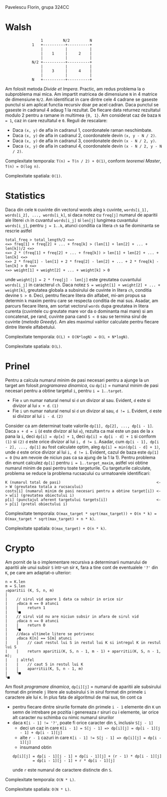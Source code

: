 Pavelescu Florin, grupa 324CC

# Walsh
```
                1         N/2         N
            1   +----------+----------+
                |          |          |
                |    1     |     2    |
                |          |          |
            N/2 +----------+----------+
                |          |          |
                |    3     |     4    |
                |          |          |
            N   +----------+----------+
```

Am folosit metoda *Divide et Impera*. Practic, am redus problema la o subproblema mai mica.
Am impartit matricea de dimensiune `N` in 4 matrice de dimensiune `N/2`.
Am identificat in care dintre cele 4 cadrane se gaseste punctul si am aplicat 
functia recursiv doar pe acel cadran. Daca punctul se gaseste in cadranul 4 adaug 1 la rezultat. 
De fiecare data returnez rezultatul modulo 2 pentru a ramane in multimea `{0, 1}`.
Am considerat caz de baza `N = 1`, caz in care rezultatul e `0`.
Reguli de rescalare:
- Daca `(x, y)` de afla in cadranul 1, coordonatele raman neschimbate.
- Daca `(x, y)` de afla in cadranul 2, coordonatele devin `(x, y - N / 2)`.
- Daca `(x, y)` de afla in cadranul 3, coordonatele devin `(x - N / 2, y)`.
- Daca `(x, y)` de afla in cadranul 4, coordonatele devin `(x - N / 2, y - N / 2)`.

Complexitate temporala: `T(n) = T(n / 2) + O(1)`, conform *teoremei Master*, `T(n) = O(log n)`.

Complexitate spatiala: `O(1)`.

# Statistics
Daca din cele `N` cuvinte din vectorul words aleg `k` cuvinte, `words[i_1], words[i_2], ..., words[i_k]`,
si daca notez cu `freq[j]` numarul de aparitii ale literei `ch` in cuvantul
`words[i_j]` si `len[j]` lungimea cuvantului `words[i_j]`, pentru `j = 1..k`, atunci conditia
ca litera `ch` sa fie dominanta se rescrie astfel 
```
total_freq > total_length/2 <=>
<=> freq[1] + freq[2] + ... + freq[k] > (len[1] + len[2] + ... + len[k])/2 <=>
<=> 2 * (freq[1] + freq[2] + ... + freq[k]) > len[1] + len[2] + ... + len[k] <=>
<=> 2 * freq[1] - len[1] + 2 * freq[2] - len[2] + ... + 2 * freq[k] - len[k] > 0 <=>
<=> weight[1] + weight[2] + ... + weight[k] > 0
```
unde `weight[j] = 2 * freq[j] - len[j]` este greutatea cuvantului `words[i_j]` in caracterul `ch`. 
Daca notez `S = weight[1] + weight[2] + ... + weight[k]`, greutatea globala a subsirului
de cuvinte in litera `ch`, conditia devine `S > 0`.
Deci, pentru fiecare litera din alfabet, mi-am propus sa determin `k` maxim pentru care
se respecta conditia de mai sus. Asadar, am parcurs fiecare litera, am sortat vectorul `words`
dupa greutatea in litera curenta (cuvintele cu greutate mare vor da o dominanta mai mare) si
am concatenat, pe rand, cuvinte pana cand `S < 0` sau se termina sirul de cuvinte (*metoda Greedy*).
Am ales maximul valrilor calculate pentru fiecare dintre literele alfabetului.

Complexitate temporala: `O(L) + O(N*logN) = O(L + N*logN)`.

Complexitate spatiala: `O(L)`.

# Prinel
Pentru a calcula numarul minim de pasi necesari pentru a ajunge la un target am folosit 
*programarea dinamica*, cu `dp[i]` = numarul minim de pasi necesari pentru a obtine 
targetul `i`, pentru `i = 1..target`.
- Fie `x` un numar natural nenul si `d` un divizor al sau. Evident, `d` este si divizor al lui `x + d`. `(1)`
- Fie `i` un numar natural nenul si `d` un divizor al sau, `d != i`. Evident, `d` este si divizor al lui `i - d`. `(2)`

Consider ca am determinat toate valorile `dp[1], dp[2], ..., dp[i - 1]`. Daca `x + d = i` 
(`d` este divizor al lui `x`), rezulta ca mai este un pas de la `x` pana la `i`, deci `dp[i] = dp[x] + 1`, 
deci `dp[i] = dp[i - d] + 1` si conform `(1)` si `(2)` `d` este orice divizor al lui `i, d != i`. 
Asadar, cum `dp[i - 1], dp[i - 2], ..., dp[1]` au fost calculate optim, aleg `dp[i] = min(dp[i - d] + 1)`,
unde `d` este orice divizor al lui `i, d != i`. 
Evident, cazul de baza este `dp[1] = 0` (nu am nevoie de niciun pas ca sa ajung de la 1 la 1).
Pentru problema din enunt calculez `dp[i]` pentru `i = 1..target_maxim`, astfel voi obtine 
numarul minim de pasi pentru toate targeturile.
Cu targeturile calculate, problema se reduce la problema rucsacului cu urmatoarele identificari:
```
K (numarul total de pasi)                                           <-> W (greutatea totala a rucsacului)
costs[i] (numarul minim de pasi necesari pentru a obtine target[i]) <-> w[i] (greutatea obiectului i)
p[i] (punctajul aferent targetului targets[i])                      <-> p[i] (pretul obiectului i)
```

Complexitate temporala: `O(max_target * sqrt(max_target)) + O(n * k) = O(max_target * sqrt(max_target) + n * k)`.

Complexitate spatiala: `O(max_target) + O(n * k)`.

# Crypto
Am pornit de la o implementare recursiva a determinarii numarului de aparitii ale unui subsir `S`
intr-un sir `K`, fara a tine cont de eventualele `'?'` din `K`, pe care am adaptat-o ulterior:
```
n = K.len
m = S.len
┌aparitii (K, S, n, m)
|
|    // sirul vid apare 1 data ca subsir in orice sir
|    ┌daca m == 0 atunci
|    |    return 1
|    └■
|    // sirul vid nu are niciun subsir in afara de sirul vid
|    ┌daca n == 0 atunci
|    |    return 0
|    └■
|    //daca ultimele litere se potrivesc
|    ┌daca K[n] == S[m] atunci
|    |    // caut restul lui S in restul lui K si intregul K in restul lui S 
|    |    return aparitii(K, S, n - 1, m - 1) + aparritii(K, S, n - 1, m);
|    | altfel
|    |    // caut S in restul lui K
|    |    aparritii(K, S, n - 1, m)
|    └■
└■
```

Am flosit *programare dinamica*, `dp[i][j]` = numarul de aparitii ale subsirului format din primele 
`j` litere ale subsirului `S` in sirul format din primele `i` caractere ale lui `K`.
In plus fata de algoritmul de mai sus, tin cont ca
- pentru fiecare dintre sirurile formate din primele `i - 1` elemente din `K` un semn de intrebare pe 
pozitia i genereaza r siruri cu i elemente, iar orice alt caracter nu schimba cu nimic numarul sirurilor
- daca `K[i - 1] != '?'`, poate fi orice caracter din `S`, inclusiv `S[j - 1]`
    - deci un caz in care `K[i - 1] = S[j - 1] => dp[i][j] = dp[i - 1][j - 1] + dp[i - 1][j]`
    - alte `r - 1` cazuri in care `K[i - 1] != S[j - 1] => dp[i][j] = dp[i - 1][j]`
    - insumand obtin 
    ```
    dp[i][j] = dp[i - 1][j - 1] + dp[i - 1][j] + (r - 1) * dp[i - 1][j]
             = dp[i - 1][j - 1] + r * dp[i - 1][j]
    ```
    unde `r` este numarul de caractere distincte din `S`.
    
Complexitate temporala: `O(N * L)`.

Complexitate spatiala: `O(N * L)`.
